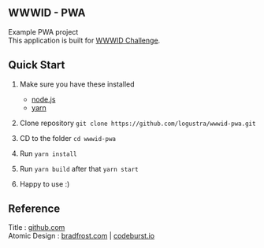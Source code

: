 ## WWWID - PWA
Example PWA project <br />
This application is built for [WWWID Challenge](https://medium.com/wwwid/tantangan-web-developer-untuk-membuat-aplikasi-web-bisa-digunakan-kurang-dari-5-detik-70bb7431741d).

## Quick Start
1. Make sure you have these installed
    * [node.js](http://nodejs.org/)
    * [yarn](https://yarnpkg.com/en/)

2. Clone repository `git clone https://github.com/logustra/wwwid-pwa.git`
3. CD to the folder `cd wwwid-pwa` 
4. Run `yarn install`
5. Run `yarn build` after that `yarn start`
6. Happy to use :) 

## Reference
Title : [github.com](https://github.com/zeit/next.js/blob/master/errors/no-document-title.md) <br />
Atomic Design : [bradfrost.com](http://bradfrost.com/blog/post/atomic-web-design/) | [codeburst.io](https://codeburst.io/atomic-design-with-react-e7aea8152957) <br />
